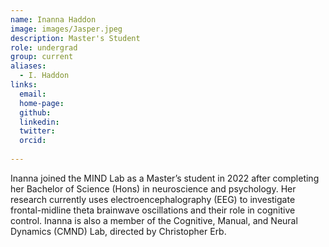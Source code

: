 ```yaml
---
name: Inanna Haddon
image: images/Jasper.jpeg
description: Master's Student
role: undergrad
group: current
aliases:
  - I. Haddon
links:
  email:
  home-page:
  github: 
  linkedin:
  twitter: 
  orcid:
  
---
```


Inanna joined the MIND Lab as a Master’s student in 2022 after completing her Bachelor of Science (Hons) in neuroscience and psychology. Her research currently uses electroencephalography (EEG) to investigate frontal-midline theta brainwave oscillations and
their role in cognitive control. Inanna is also a member of the Cognitive, Manual, and Neural Dynamics (CMND) Lab, directed by Christopher Erb.
